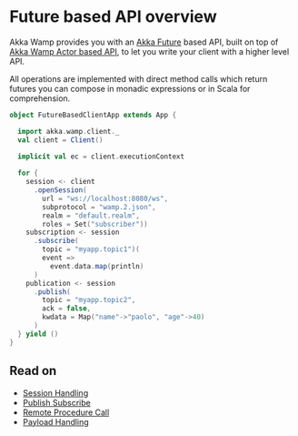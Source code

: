 # Future based API overview

Akka Wamp provides you with an [Akka Future](http://doc.akka.io/docs/akka/current/scala/futures.html) based API, built on top of [Akka Wamp Actor based API](../../client/actor), to let you write your client with a higher level API.

All operations are implemented with direct method calls which return futures you can compose in monadic expressions or in Scala for comprehension.
 

```scala
object FutureBasedClientApp extends App {

  import akka.wamp.client._
  val client = Client()

  implicit val ec = client.executionContext
  
  for {
    session <- client
      .openSession(
        url = "ws://localhost:8080/ws",
        subprotocol = "wamp.2.json",
        realm = "default.realm",
        roles = Set("subscriber"))
    subscription <- session
      .subscribe(
        topic = "myapp.topic1")(
        event =>
          event.data.map(println)
      )
    publication <- session
      .publish(
        topic = "myapp.topic2",
        ack = false,
        kwdata = Map("name"->"paolo", "age"->40)
      )
  } yield ()
}
```

## Read on

* [Session Handling](../future/session)
* [Publish Subscribe](../future/pubsub)
* [Remote Procedure Call](../future/rpc)
* [Payload Handling](../future/payload)